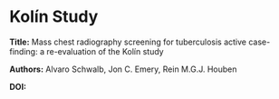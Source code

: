 # Kolín Study

**Title:** Mass chest radiography screening for tuberculosis active case-finding: a re-evaluation of the Kolín study 

**Authors:** Alvaro Schwalb, Jon C. Emery, Rein M.G.J. Houben

**DOI:**

